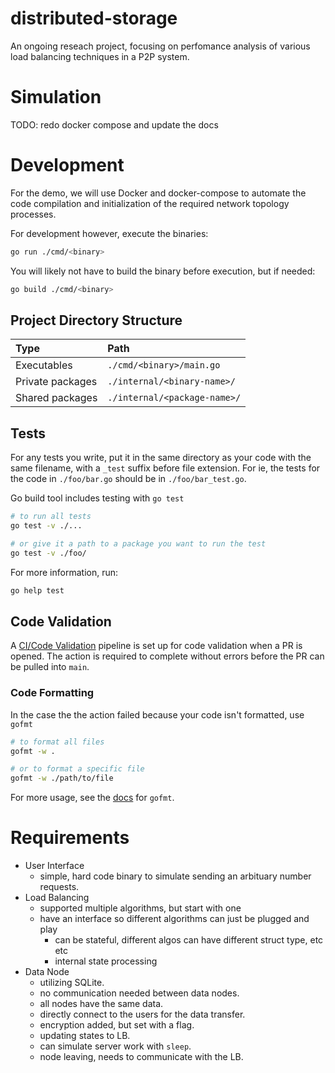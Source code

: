 # distributed-storage

An ongoing reseach project, focusing on perfomance analysis of various load
balancing techniques in a P2P system.

# Simulation

TODO: redo docker compose and update the docs

# Development

For the demo, we will use Docker and docker-compose to automate the code
compilation and initialization of the required network topology processes.

For development however, execute the binaries:

```sh
go run ./cmd/<binary>
```

You will likely not have to build the binary before execution, but if needed:

```sh
go build ./cmd/<binary>
```

## Project Directory Structure

| Type             | Path                         |
| :--------------- | :--------------------------- |
| Executables      | `./cmd/<binary>/main.go`     |
| Private packages | `./internal/<binary-name>/`  |
| Shared packages  | `./internal/<package-name>/` |

## Tests

For any tests you write, put it in the same directory as your code with the
same filename, with a `_test` suffix before file extension. For ie, the tests
for the code in `./foo/bar.go` should be in `./foo/bar_test.go`.

Go build tool includes testing with `go test`

```sh
# to run all tests
go test -v ./...

# or give it a path to a package you want to run the test
go test -v ./foo/
```

For more information, run:

```sh
go help test
```

## Code Validation

A [CI/Code Validation](./.github/workflows/ci.yml) pipeline is set up for code 
validation when a PR is opened. The action is required to complete without 
errors before the PR can be pulled into `main`.

### Code Formatting

In the case the the action failed because your code isn't formatted, use `gofmt`

```sh
# to format all files
gofmt -w .

# or to format a specific file
gofmt -w ./path/to/file
```

For more usage, see the [docs](https://pkg.go.dev/cmd/gofmt) for `gofmt`.

# Requirements

- User Interface
  - simple, hard code binary to simulate sending an arbituary number requests.
- Load Balancing
  - supported multiple algorithms, but start with one
  - have an interface so different algorithms can just be plugged and play
    - can be stateful, different algos can have different struct type, etc etc
    - internal state processing
- Data Node
  - utilizing SQLite.
  - no communication needed between data nodes.
  - all nodes have the same data.
  - directly connect to the users for the data transfer.
  - encryption added, but set with a flag.
  - updating states to LB.
  - can simulate server work with `sleep`.
  - node leaving, needs to communicate with the LB.
